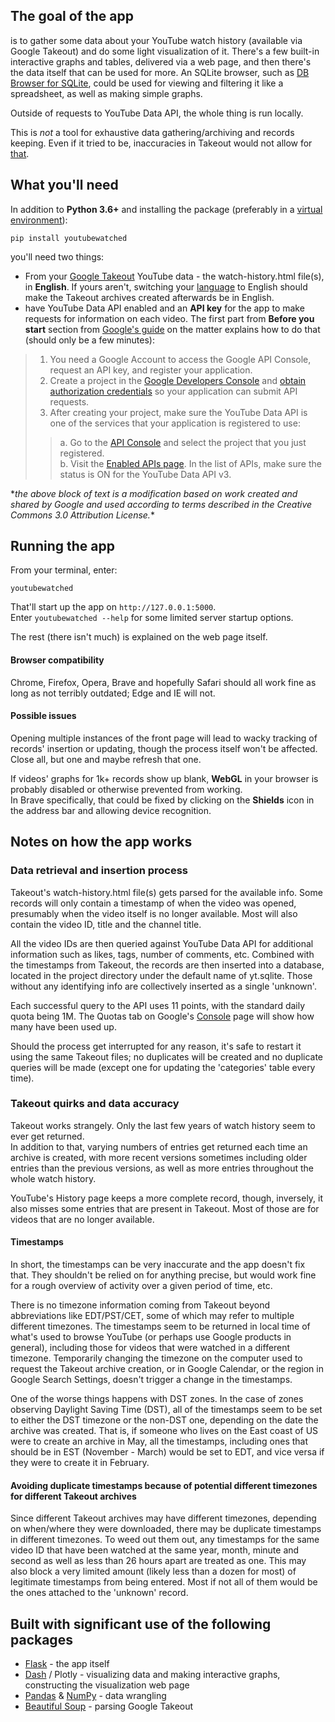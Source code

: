 ## The goal of the app
is to gather some data about your YouTube watch history (available via Google Takeout) and do some light visualization
of it. There's a few built-in interactive graphs and tables, delivered via a web page, and then there's the 
data itself that can be used for more. An SQLite browser, such as [DB Browser for SQLite](https://sqlitebrowser.org/),
could be used for viewing and filtering it like a spreadsheet, as well as making simple graphs.  

Outside of requests to YouTube Data API, the whole thing is run locally.

This is *not* a tool for exhaustive data gathering/archiving and records keeping. Even if it tried to be, inaccuracies
in Takeout would not allow for [that](#takeout-quirks-and-data-accuracy).

## What you'll need

In addition to **Python 3.6+** and installing the package (preferably in a 
[virtual environment](https://docs.python.org/3/library/venv.html)):

```
pip install youtubewatched
```

you'll need two things:
 - From your [Google Takeout](https://takeout.google.com/settings/takeout) YouTube data - the watch-history.html
 file(s), in **English**. If yours aren't, switching your 
 [language](https://myaccount.google.com/language?utm_source=google-account&utm_medium=web)
 to English should make the Takeout archives created afterwards be in English.  
 - have YouTube Data API enabled and an **API key** for the app to make requests for information on 
each video. The first part from **Before you start** section from 
[Google's guide](https://developers.google.com/youtube/v3/getting-started) on the matter explains how to do that (should
 only be a few minutes):

> 1. You need a Google Account to access the Google API Console, request an API key, and register your application.
> 2. Create a project in the [Google Developers Console](https://console.developers.google.com/)
  and [obtain authorization credentials](https://developers.google.com/youtube/registering_an_application)
  so your application can submit API requests.
> 3. After creating your project, make sure the YouTube Data API is one of the services that your application is 
> registered to use:
>>  a. Go to the [API Console](https://console.developers.google.com/) and select the project that you just registered.  
>>  b. Visit the [Enabled APIs page](https://console.developers.google.com/apis/enabled). In the list of APIs, make
>>  sure the status is ON for the YouTube Data API v3.

\**the above block of text is a modification based on work created and shared by Google and used according to terms 
described in the Creative Commons 3.0 Attribution License.*\*

## Running the app

From your terminal, enter:
```
youtubewatched
```
That'll start up the app on `http://127.0.0.1:5000`.  
Enter `youtubewatched --help` for some limited server startup options.

The rest (there isn't much) is explained on the web page itself.

#### Browser compatibility

Chrome, Firefox, Opera, Brave and hopefully Safari should all work fine as long as not terribly outdated; Edge and IE
will not.

#### Possible issues
Opening multiple instances of the front page will lead to wacky tracking of records' insertion or updating, though the 
process itself won't be affected. Close all, but one and maybe refresh that one.

If videos' graphs for 1k+ records show up blank, **WebGL** in your browser is probably disabled or otherwise prevented 
from working.  
In Brave specifically, that could be fixed by clicking on the **Shields** icon in the address bar and 
allowing device recognition.

## Notes on how the app works

### Data retrieval and insertion process

Takeout's watch-history.html file(s) gets parsed for the available info. Some records will only contain a timestamp of 
when the video was opened, presumably when the video itself is no longer available. Most will also contain the video ID,
 title and the channel title.    

All the video IDs are then queried against YouTube Data API for additional information such as likes, tags, number of 
comments, etc. Combined with the timestamps from Takeout, the records are then inserted into a database, located in the 
project directory under the default name of yt.sqlite. Those without any identifying info are collectively inserted as a
 single 'unknown'.

Each successful query to the API uses 11 points, with the standard daily quota being 1M.
The Quotas tab on Google's [Console](https://console.developers.google.com/apis/api/youtube.googleapis.com/overview)
page will show how many have been used up.

Should the process get interrupted for any reason, it's safe to restart it using the same Takeout files; no duplicates 
will be created and no duplicate queries will be made (except one for updating the 'categories' table every time).

### Takeout quirks and data accuracy

Takeout works strangely. Only the last few years of watch history seem to ever get returned.  
In addition to that, varying numbers of entries get returned each time an archive is created, with more 
recent versions sometimes including older entries than the previous versions, as well as more entries throughout the 
whole watch history.  

YouTube's History page keeps a more complete record, though, inversely, it also misses some entries that are present 
in Takeout. Most of those are for videos that are no longer available.

#### Timestamps

In short, the timestamps can be very inaccurate and the app doesn't fix that. They shouldn't be relied on for anything
precise, but would work fine for a rough overview of activity over a given period of time, etc.

There is no timezone information coming from Takeout beyond abbreviations like EDT/PST/CET, some of which may refer to 
multiple different timezones. The timestamps seem to be returned in local time of what's used to browse YouTube 
(or perhaps use Google products in general), including those for videos that were watched in a different timezone.
Temporarily changing the timezone on the computer used to request the Takeout archive creation, or in Google 
Calendar, or the region in Google Search Settings, doesn't trigger a change in the timestamps.

One of the worse things happens with DST zones. In the case of zones observing Daylight Saving Time (DST), all of the
timestamps seem to be set to either the DST timezone or the non-DST one, depending on the date the archive was created.
That is, if someone who lives on the East coast of US were to create an archive in May, all the timestamps, including
ones that should be in EST (November - March) would be set to EDT, and vice versa if they were to create it in February.

#### Avoiding duplicate timestamps because of potential different timezones for different Takeout archives

Since different Takeout archives may have different timezones, depending on when/where they were downloaded, there may 
be duplicate timestamps in different timezones. To weed out them out, any timestamps for the same video ID that have
been watched at the same year, month, minute and second as well as less than 26 hours apart are treated as one. This may
 also block a very limited amount (likely less than a dozen for most) of legitimate timestamps from being entered. 
 Most if not all of them would be the ones attached to the 'unknown' record.

## Built with significant use of the following packages
 - [Flask](http://flask.pocoo.org/) - the app itself
 - [Dash](https://plot.ly/products/dash/) / Plotly - visualizing data and making interactive graphs, constructing the
  visualization web page
 - [Pandas](https://pandas.pydata.org/) & [NumPy](https://www.numpy.org/) - data wrangling
 - [Beautiful Soup](https://www.crummy.com/software/BeautifulSoup/) - parsing Google Takeout
